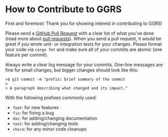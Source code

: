 # How to Contribute to GGRS

First and foremost: Thank you for showing interest in contributing to GGRS!

Please send a [GitHub Pull Request](https://github.com/gschup/ggrs/pull/new/main) with a clear list of what you've done (read more about [pull requests](http://help.github.com/pull-requests/)). When you send a pull request, it would be great if you wrote unit- or integration tests for your changes. Please format your code via `cargo fmt` and make sure all of your commits are atomic (one feature per commit).

Always write a clear log message for your commits. One-line messages are fine for small changes, but bigger changes should look like this:

    >$ git commit -m "prefix: brief summary of the commit
    > 
    > A paragraph describing what changed and its impact."

With the following prefixes commonly used:

- `feat`: for new features
- `fix`: for fixing a bug
- `doc`: for adding/changing documentation
- `test`: for adding/changing tests
- `chore`: for any minor code cleanups
